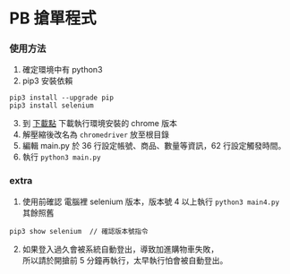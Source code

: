 # PB 搶單程式

### 使用方法
1. 確定環境中有 python3
2. pip3 安裝依賴
```
pip3 install --upgrade pip
pip3 install selenium
```
3. 到 [下載點](https://chromedriver.chromium.org/downloads) 下載執行環境安裝的 chrome 版本
4. 解壓縮後改名為 `chromedriver` 放至根目錄
5. 編輯 main.py 於 36 行設定帳號、商品、數量等資訊，62 行設定觸發時間。
6. 執行 `python3 main.py`

### extra
1. 使用前確認 電腦裡 selenium 版本，版本號 4 以上執行 `python3 main4.py`  
其餘照舊  
```
pip3 show selenium  // 確認版本號指令
```
2. 如果登入過久會被系統自動登出，導致加進購物車失敗，  
所以請於開搶前 5 分鐘再執行，太早執行怕會被自動登出。
